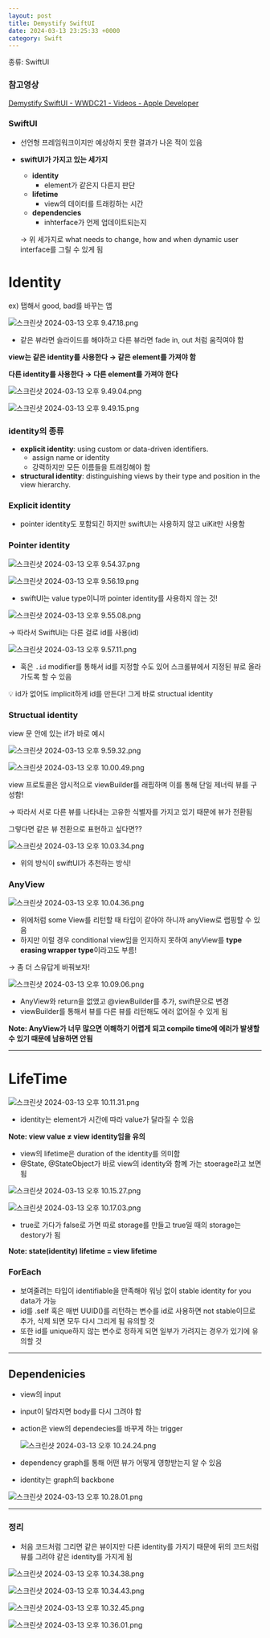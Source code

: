 ```yaml
---
layout: post
title: Demystify SwiftUI
date: 2024-03-13 23:25:33 +0000
category: Swift
---
```


종류: SwiftUI

### 참고영상

[Demystify SwiftUI - WWDC21 - Videos - Apple Developer](https://developer.apple.com/videos/play/wwdc2021/10022/)

### SwiftUI

- 선언형 프레임워크이지만 예상하지 못한 결과가 나온 적이 있음
- **swiftUI가 가지고 있는 세가지**
    - **identity**
        - element가 같은지 다른지 판단
    - **lifetime**
        - view의 데이터를 트래킹하는 시간
    - **dependencies**
        - inhterface가 언제 업데이트되는지
    
    → 위 세가지로 what needs to change, how and when dynamic user interface를 그릴 수 있게 됨
    

# Identity

ex) 탭해서 good, bad를 바꾸는 앱

![스크린샷 2024-03-13 오후 9.47.18.png](Demystify%20SwiftUI%200b10683d11574447b263ac35a5e3f452/%25E1%2584%2589%25E1%2585%25B3%25E1%2584%258F%25E1%2585%25B3%25E1%2584%2585%25E1%2585%25B5%25E1%2586%25AB%25E1%2584%2589%25E1%2585%25A3%25E1%2586%25BA_2024-03-13_%25E1%2584%258B%25E1%2585%25A9%25E1%2584%2592%25E1%2585%25AE_9.47.18.png)

- 같은 뷰라면 슬라이드를 해야하고 다른 뷰라면 fade in, out 처럼 움직여야 함

**view는 같은 identity를 사용한다 → 같은 element를 가져야 함**

**다른 identity를 사용한다 → 다른 element를 가져야 한다**

![스크린샷 2024-03-13 오후 9.49.04.png](Demystify%20SwiftUI%200b10683d11574447b263ac35a5e3f452/%25E1%2584%2589%25E1%2585%25B3%25E1%2584%258F%25E1%2585%25B3%25E1%2584%2585%25E1%2585%25B5%25E1%2586%25AB%25E1%2584%2589%25E1%2585%25A3%25E1%2586%25BA_2024-03-13_%25E1%2584%258B%25E1%2585%25A9%25E1%2584%2592%25E1%2585%25AE_9.49.04.png)

![스크린샷 2024-03-13 오후 9.49.15.png](Demystify%20SwiftUI%200b10683d11574447b263ac35a5e3f452/%25E1%2584%2589%25E1%2585%25B3%25E1%2584%258F%25E1%2585%25B3%25E1%2584%2585%25E1%2585%25B5%25E1%2586%25AB%25E1%2584%2589%25E1%2585%25A3%25E1%2586%25BA_2024-03-13_%25E1%2584%258B%25E1%2585%25A9%25E1%2584%2592%25E1%2585%25AE_9.49.15.png)

### identity의 종류

- **explicit identity**: using custom or data-driven identifiers.
    - assign name or identity
    - 강력하지만 모든 이름들을 트래킹해야 함
- **structural identity**: distinguishing views by their type and position in the view hierarchy.

### Explicit identity

- pointer identity도 포함되긴 하지만 swiftUI는 사용하지 않고 uiKit만 사용함

### Pointer identity

![스크린샷 2024-03-13 오후 9.54.37.png](Demystify%20SwiftUI%200b10683d11574447b263ac35a5e3f452/%25E1%2584%2589%25E1%2585%25B3%25E1%2584%258F%25E1%2585%25B3%25E1%2584%2585%25E1%2585%25B5%25E1%2586%25AB%25E1%2584%2589%25E1%2585%25A3%25E1%2586%25BA_2024-03-13_%25E1%2584%258B%25E1%2585%25A9%25E1%2584%2592%25E1%2585%25AE_9.54.37.png)

![스크린샷 2024-03-13 오후 9.56.19.png](Demystify%20SwiftUI%200b10683d11574447b263ac35a5e3f452/%25E1%2584%2589%25E1%2585%25B3%25E1%2584%258F%25E1%2585%25B3%25E1%2584%2585%25E1%2585%25B5%25E1%2586%25AB%25E1%2584%2589%25E1%2585%25A3%25E1%2586%25BA_2024-03-13_%25E1%2584%258B%25E1%2585%25A9%25E1%2584%2592%25E1%2585%25AE_9.56.19.png)

- swiftUI는 value type이니까 pointer identity를 사용하지 않는 것!

![스크린샷 2024-03-13 오후 9.55.08.png](Demystify%20SwiftUI%200b10683d11574447b263ac35a5e3f452/%25E1%2584%2589%25E1%2585%25B3%25E1%2584%258F%25E1%2585%25B3%25E1%2584%2585%25E1%2585%25B5%25E1%2586%25AB%25E1%2584%2589%25E1%2585%25A3%25E1%2586%25BA_2024-03-13_%25E1%2584%258B%25E1%2585%25A9%25E1%2584%2592%25E1%2585%25AE_9.55.08.png)

→ 따라서 SwiftUi는 다른 걸로 id를 사용(id)

![스크린샷 2024-03-13 오후 9.57.11.png](Demystify%20SwiftUI%200b10683d11574447b263ac35a5e3f452/%25E1%2584%2589%25E1%2585%25B3%25E1%2584%258F%25E1%2585%25B3%25E1%2584%2585%25E1%2585%25B5%25E1%2586%25AB%25E1%2584%2589%25E1%2585%25A3%25E1%2586%25BA_2024-03-13_%25E1%2584%258B%25E1%2585%25A9%25E1%2584%2592%25E1%2585%25AE_9.57.11.png)

- 혹은 `.id` modifier를 통해서 id를 지정할 수도 있어 스크롤뷰에서 지정된 뷰로 올라가도록 할 수 있음

<aside>
💡 id가 없어도 implicit하게 id를 만든다! 그게 바로 structual identity

</aside>

### Structual identity

view 문 안에 있는 if가 바로 예시

![스크린샷 2024-03-13 오후 9.59.32.png](Demystify%20SwiftUI%200b10683d11574447b263ac35a5e3f452/%25E1%2584%2589%25E1%2585%25B3%25E1%2584%258F%25E1%2585%25B3%25E1%2584%2585%25E1%2585%25B5%25E1%2586%25AB%25E1%2584%2589%25E1%2585%25A3%25E1%2586%25BA_2024-03-13_%25E1%2584%258B%25E1%2585%25A9%25E1%2584%2592%25E1%2585%25AE_9.59.32.png)

![스크린샷 2024-03-13 오후 10.00.49.png](Demystify%20SwiftUI%200b10683d11574447b263ac35a5e3f452/%25E1%2584%2589%25E1%2585%25B3%25E1%2584%258F%25E1%2585%25B3%25E1%2584%2585%25E1%2585%25B5%25E1%2586%25AB%25E1%2584%2589%25E1%2585%25A3%25E1%2586%25BA_2024-03-13_%25E1%2584%258B%25E1%2585%25A9%25E1%2584%2592%25E1%2585%25AE_10.00.49.png)

view 프로토콜은 암시적으로 viewBuilder를 래핍하며 이를 통해 단일 제너릭 뷰를 구성함!

→ 따라서 서로 다른 뷰를 나타내는 고유한 식별자를 가지고 있기 때문에 뷰가 전환됨

그렇다면 같은 뷰 전환으로 표현하고 싶다면??

![스크린샷 2024-03-13 오후 10.03.34.png](Demystify%20SwiftUI%200b10683d11574447b263ac35a5e3f452/%25E1%2584%2589%25E1%2585%25B3%25E1%2584%258F%25E1%2585%25B3%25E1%2584%2585%25E1%2585%25B5%25E1%2586%25AB%25E1%2584%2589%25E1%2585%25A3%25E1%2586%25BA_2024-03-13_%25E1%2584%258B%25E1%2585%25A9%25E1%2584%2592%25E1%2585%25AE_10.03.34.png)

- 위의 방식이 swiftUI가 추천하는 방식!

### AnyView

![스크린샷 2024-03-13 오후 10.04.36.png](Demystify%20SwiftUI%200b10683d11574447b263ac35a5e3f452/%25E1%2584%2589%25E1%2585%25B3%25E1%2584%258F%25E1%2585%25B3%25E1%2584%2585%25E1%2585%25B5%25E1%2586%25AB%25E1%2584%2589%25E1%2585%25A3%25E1%2586%25BA_2024-03-13_%25E1%2584%258B%25E1%2585%25A9%25E1%2584%2592%25E1%2585%25AE_10.04.36.png)

- 위에처럼 some View를 리턴할 때 타입이 같아야 하니까 anyView로 랩핑할 수 있음
- 하지만 이럴 경우 conditional view임을 인지하지 못하여 anyView를 **type erasing wrapper type**이라고도 부름!

→ 좀 더 스유답게 바꿔보자!

![스크린샷 2024-03-13 오후 10.09.06.png](Demystify%20SwiftUI%200b10683d11574447b263ac35a5e3f452/%25E1%2584%2589%25E1%2585%25B3%25E1%2584%258F%25E1%2585%25B3%25E1%2584%2585%25E1%2585%25B5%25E1%2586%25AB%25E1%2584%2589%25E1%2585%25A3%25E1%2586%25BA_2024-03-13_%25E1%2584%258B%25E1%2585%25A9%25E1%2584%2592%25E1%2585%25AE_10.09.06.png)

- AnyView와 return을 없앴고 @viewBuilder를 추가, swift문으로 변경
- viewBuilder를 통해서 뷰를 다른 뷰를 리턴해도 에러 없어질 수 있게 됨

**Note: AnyView가 너무 많으면 이해하기 어렵게 되고 compile time에 에러가 발생할 수 있기 때문에 남용하면 안됨**

---

# LifeTime

![스크린샷 2024-03-13 오후 10.11.31.png](Demystify%20SwiftUI%200b10683d11574447b263ac35a5e3f452/%25E1%2584%2589%25E1%2585%25B3%25E1%2584%258F%25E1%2585%25B3%25E1%2584%2585%25E1%2585%25B5%25E1%2586%25AB%25E1%2584%2589%25E1%2585%25A3%25E1%2586%25BA_2024-03-13_%25E1%2584%258B%25E1%2585%25A9%25E1%2584%2592%25E1%2585%25AE_10.11.31.png)

- identity는 element가 시간에 따라 value가 달라질 수 있음

**Note: view value ≠ view identity임을 유의**

- view의 lifetime은 duration of the identity를 의미함
- @State, @StateObject가 바로 view의 identity와 함꼐 가는 stoerage라고 보면 됨

![스크린샷 2024-03-13 오후 10.15.27.png](Demystify%20SwiftUI%200b10683d11574447b263ac35a5e3f452/%25E1%2584%2589%25E1%2585%25B3%25E1%2584%258F%25E1%2585%25B3%25E1%2584%2585%25E1%2585%25B5%25E1%2586%25AB%25E1%2584%2589%25E1%2585%25A3%25E1%2586%25BA_2024-03-13_%25E1%2584%258B%25E1%2585%25A9%25E1%2584%2592%25E1%2585%25AE_10.15.27.png)

![스크린샷 2024-03-13 오후 10.17.03.png](Demystify%20SwiftUI%200b10683d11574447b263ac35a5e3f452/%25E1%2584%2589%25E1%2585%25B3%25E1%2584%258F%25E1%2585%25B3%25E1%2584%2585%25E1%2585%25B5%25E1%2586%25AB%25E1%2584%2589%25E1%2585%25A3%25E1%2586%25BA_2024-03-13_%25E1%2584%258B%25E1%2585%25A9%25E1%2584%2592%25E1%2585%25AE_10.17.03.png)

- true로 가다가 false로 가면 따로 storage를 만들고 true일 때의 storage는 destory가 됨

**Note: state(identity) lifetime = view lifetime**

### ForEach

- 보여줄려는 타입이 identifiable을 만족해야 워닝 없이 stable identity for you data가 가능
- id를 \.self 혹은 매번 UUID()를 리턴하는 변수를 id로 사용하면 not stable이므로 추가, 삭제 되면 모두 다시 그리게 됨 유의할 것
- 또한 id를 unique하지 않는 변수로 정하게 되면 일부가 가려지는 경우가 있기에 유의할 것

---

## Dependenicies

- view의 input
- input이 달라지면 body를 다시 그려야 함
- action은 view의 dependecies를 바꾸게 하는 trigger
    
    ![스크린샷 2024-03-13 오후 10.24.24.png](Demystify%20SwiftUI%200b10683d11574447b263ac35a5e3f452/%25E1%2584%2589%25E1%2585%25B3%25E1%2584%258F%25E1%2585%25B3%25E1%2584%2585%25E1%2585%25B5%25E1%2586%25AB%25E1%2584%2589%25E1%2585%25A3%25E1%2586%25BA_2024-03-13_%25E1%2584%258B%25E1%2585%25A9%25E1%2584%2592%25E1%2585%25AE_10.24.24.png)
    
- dependency graph를 통해 어떤 뷰가 어떻게 영향받는지 알 수 있음
- identity는 graph의 backbone

![스크린샷 2024-03-13 오후 10.28.01.png](Demystify%20SwiftUI%200b10683d11574447b263ac35a5e3f452/%25E1%2584%2589%25E1%2585%25B3%25E1%2584%258F%25E1%2585%25B3%25E1%2584%2585%25E1%2585%25B5%25E1%2586%25AB%25E1%2584%2589%25E1%2585%25A3%25E1%2586%25BA_2024-03-13_%25E1%2584%258B%25E1%2585%25A9%25E1%2584%2592%25E1%2585%25AE_10.28.01.png)

---

### 정리

- 처음 코드처럼 그리면 같은 뷰이지만 다른 identity를 가지기 때문에 뒤의 코드처럼 뷰를 그려야 같은 identity를 가지게 됨

![스크린샷 2024-03-13 오후 10.34.38.png](Demystify%20SwiftUI%200b10683d11574447b263ac35a5e3f452/%25E1%2584%2589%25E1%2585%25B3%25E1%2584%258F%25E1%2585%25B3%25E1%2584%2585%25E1%2585%25B5%25E1%2586%25AB%25E1%2584%2589%25E1%2585%25A3%25E1%2586%25BA_2024-03-13_%25E1%2584%258B%25E1%2585%25A9%25E1%2584%2592%25E1%2585%25AE_10.34.38.png)

![스크린샷 2024-03-13 오후 10.34.43.png](Demystify%20SwiftUI%200b10683d11574447b263ac35a5e3f452/%25E1%2584%2589%25E1%2585%25B3%25E1%2584%258F%25E1%2585%25B3%25E1%2584%2585%25E1%2585%25B5%25E1%2586%25AB%25E1%2584%2589%25E1%2585%25A3%25E1%2586%25BA_2024-03-13_%25E1%2584%258B%25E1%2585%25A9%25E1%2584%2592%25E1%2585%25AE_10.34.43.png)

![스크린샷 2024-03-13 오후 10.32.45.png](Demystify%20SwiftUI%200b10683d11574447b263ac35a5e3f452/%25E1%2584%2589%25E1%2585%25B3%25E1%2584%258F%25E1%2585%25B3%25E1%2584%2585%25E1%2585%25B5%25E1%2586%25AB%25E1%2584%2589%25E1%2585%25A3%25E1%2586%25BA_2024-03-13_%25E1%2584%258B%25E1%2585%25A9%25E1%2584%2592%25E1%2585%25AE_10.32.45.png)

![스크린샷 2024-03-13 오후 10.36.01.png](Demystify%20SwiftUI%200b10683d11574447b263ac35a5e3f452/%25E1%2584%2589%25E1%2585%25B3%25E1%2584%258F%25E1%2585%25B3%25E1%2584%2585%25E1%2585%25B5%25E1%2586%25AB%25E1%2584%2589%25E1%2585%25A3%25E1%2586%25BA_2024-03-13_%25E1%2584%258B%25E1%2585%25A9%25E1%2584%2592%25E1%2585%25AE_10.36.01.png)
